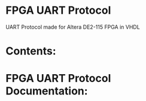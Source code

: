 # **FPGA UART Protocol**
UART Protocol made for Altera DE2-115 FPGA in VHDL

# Contents:

# **FPGA UART Protocol Documentation:**
